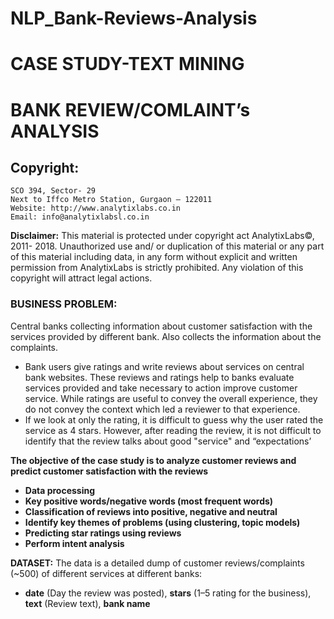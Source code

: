 # NLP_Bank-Reviews-Analysis

# CASE STUDY-TEXT MINING

# BANK REVIEW/COMLAINT’s ANALYSIS

## Copyright:

```
SCO 394, Sector- 29
Next to Iffco Metro Station, Gurgaon – 122011
Website: http://www.analytixlabs.co.in
Email: info@analytixlabsl.co.in
```
**Disclaimer:** This material is protected under copyright act AnalytixLabs©, 2011- 2018. Unauthorized
use and/ or duplication of this material or any part of this material including data, in any form
without explicit and written permission from AnalytixLabs is strictly prohibited. Any violation of this
copyright will attract legal actions.

### BUSINESS PROBLEM:

Central banks collecting information about customer satisfaction with the services provided by
different bank. Also collects the information about the complaints.

- Bank users give ratings and write reviews about services on central bank websites. These
    reviews and ratings help to banks evaluate services provided and take necessary to action
    improve customer service. While ratings are useful to convey the overall experience, they do
    not convey the context which led a reviewer to that experience.
- If we look at only the rating, it is difficult to guess why the user rated the service as 4 stars.
    However, after reading the review, it is not difficult to identify that the review talks about
    good "service" and “expectations’

**The objective of the case study is to analyze customer reviews and predict customer satisfaction
with the reviews**

- **Data processing**
- **Key positive words/negative words (most frequent words)**
- **Classification of reviews into positive, negative and neutral**
- **Identify key themes of problems (using clustering, topic models)**
- **Predicting star ratings using reviews**
- **Perform intent analysis**

**DATASET:** The data is a detailed dump of customer reviews/complaints (~500) of different services
at different banks:

- **date** (Day the review was posted), **stars** (1–5 rating for the business), **text** (Review text),
    **bank name**


